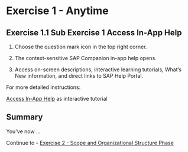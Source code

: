 # Exercise 1 - Anytime

## Exercise 1.1 Sub Exercise 1 Access In-App Help

1. Choose the question mark icon in the top right corner.​

2. The context-sensitive SAP Companion in-app help opens.​

3. Access on-screen descriptions, interactive learning tutorials, What’s New information, and direct links to SAP Help Portal.​


For more detailed instructions:​

[Access In-App Help](https://education.hana.ondemand.com/education/pub/cbc/index.html?show=project%21PR_490991C06A5C23AA:uebung#TS_2A146D140D954FA98C5EFD5AC4B1E049) as interactive tutorial


## Summary

You've now ...

Continue to - [Exercise 2 - Scope and Organizational Structure Phase](../ex2/README.md)

